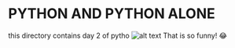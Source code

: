 # PYTHON AND PYTHON ALONE
this directory contains day 2 of pytho
	![alt text](/python/images/747158.jpg)
That is so funny! :joy:
